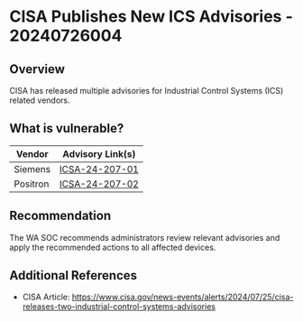 # CISA Publishes New ICS Advisories - 20240726004

## Overview

CISA has released multiple advisories for Industrial Control Systems (ICS) related vendors.

## What is vulnerable?

| Vendor   | Advisory Link(s)                                                                 |
| -------- | -------------------------------------------------------------------------------- |
| Siemens  | [ICSA-24-207-01](https://www.cisa.gov/news-events/ics-advisories/ICSA-24-207-01) |
| Positron | [ICSA-24-207-02](https://www.cisa.gov/news-events/ics-advisories/ICSA-24-207-02) |

## Recommendation

The WA SOC recommends administrators review relevant advisories and apply the recommended actions to all affected devices.

## Additional References

- CISA Article: <https://www.cisa.gov/news-events/alerts/2024/07/25/cisa-releases-two-industrial-control-systems-advisories>
